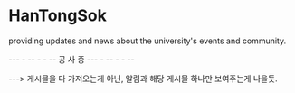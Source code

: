 # HanTongSok
providing updates and news about the university's events and community.


--- - -- - - -- 공 사 중 --- - -- - - --


---> 게시물을 다 가져오는게 아닌, 알림과 해당 게시물 하나만 보여주는게 나을듯.
